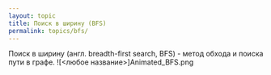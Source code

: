 ```yaml
---
layout: topic
title: Поиск в ширину (BFS)
permalink: topics/bfs/
---
```

Поиск в ширину (англ. breadth-first search, BFS) - метод обхода и поиска пути в графе.
![<любое название>]Animated_BFS.png
